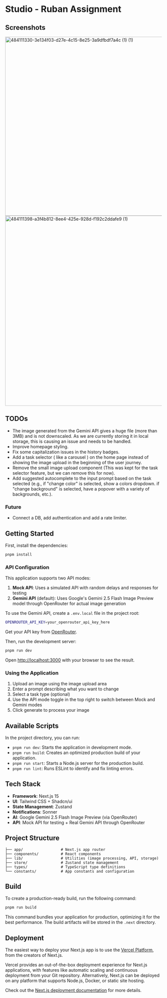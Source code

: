 # Studio - Ruban Assignment

## Screenshots

<img width="1152" height="576" alt="484111330-3e134f03-d27e-4c15-8e25-3a9dfbdf7a4c (1) (1)" src="https://github.com/user-attachments/assets/a75b7b5c-d1a9-4663-8d44-ba5dbaa3eacd" />
<img width="1151" height="612" alt="484111398-a3f4b812-8ee4-425e-928d-f192c2ddafe9 (1)" src="https://github.com/user-attachments/assets/01c8fdc2-375f-4e7d-af12-9ccb888222da" />


## TODOs

-   The image generated from the Gemini API gives a huge file (more than 3MB) and is not downscaled. As we are currently storing it in local storage, this is causing an issue and needs to be handled.
-   Improve homepage styling.
-   Fix some capitalization issues in the history badges.
-   Add a task selector ( like a carousel ) on the home page instead of showing the image upload in the beginning of the user journey.
-   Remove the small image upload component (This was kept for the task selector feature, but we can remove this for now).
-   Add suggested autocomplete to the input prompt based on the task selected (e.g., if "change color" is selected, show a colors dropdown. if "change background" is selected, have a popover with a variety of backgrounds, etc.).

### Future

-   Connect a DB, add authentication and add a rate limiter.

## Getting Started

First, install the dependencies:

```bash
pnpm install
```

### API Configuration

This application supports two API modes:

1. **Mock API**: Uses a simulated API with random delays and responses for testing
2. **Gemini API** (default): Uses Google's Gemini 2.5 Flash Image Preview model through OpenRouter for actual image generation

To use the Gemini API, create a `.env.local` file in the project root:

```bash
OPENROUTER_API_KEY=your_openrouter_api_key_here
```

Get your API key from [OpenRouter](https://openrouter.ai/keys).

Then, run the development server:

```bash
pnpm run dev
```

Open [http://localhost:3000](http://localhost:3000) with your browser to see the result.

### Using the Application

1. Upload an image using the image upload area
2. Enter a prompt describing what you want to change
3. Select a task type (optional)
4. Use the API mode toggle in the top right to switch between Mock and Gemini modes
5. Click generate to process your image

## Available Scripts

In the project directory, you can run:

- `pnpm run dev`: Starts the application in development mode.
- `pnpm run build`: Creates an optimized production build of your application.
- `pnpm run start`: Starts a Node.js server for the production build.
- `pnpm run lint`: Runs ESLint to identify and fix linting errors.

## Tech Stack

- **Framework**: Next.js 15
- **UI**: Tailwind CSS + Shadcn/ui
- **State Management**: Zustand
- **Notifications**: Sonner
- **AI**: Google Gemini 2.5 Flash Image Preview (via OpenRouter)
- **API**: Mock API for testing + Real Gemini API through OpenRouter

## Project Structure

```
├── app/                 # Next.js app router
├── components/          # React components
├── lib/                 # Utilities (image processing, API, storage)
├── store/               # Zustand state management
├── types/               # TypeScript type definitions
└── constants/           # App constants and configuration
```

## Build

To create a production-ready build, run the following command:

```bash
pnpm run build
```

This command bundles your application for production, optimizing it for the best performance. The build artifacts will be stored in the `.next` directory.

## Deployment

The easiest way to deploy your Next.js app is to use the [Vercel Platform](https://vercel.com/new?utm_medium=default-template&filter=next.js&utm_source=create-next-app&utm_campaign=create-next-app-readme), from the creators of Next.js.

Vercel provides an out-of-the-box deployment experience for Next.js applications, with features like automatic scaling and continuous deployment from your Git repository. Alternatively, Next.js can be deployed on any platform that supports Node.js, Docker, or static site hosting.

Check out the [Next.js deployment documentation](https://nextjs.org/docs/deployment) for more details.
